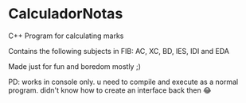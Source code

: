 # CalculadorNotas
C++ Program for calculating marks

Contains the following subjects in FIB:
AC, XC, BD, IES, IDI and EDA

Made just for fun and boredom mostly ;)

PD: works in console only. u need to compile and execute as a normal program. didn't know how to create an interface back then 😂
